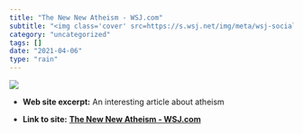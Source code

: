 ```yaml
---
title: "The New New Atheism - WSJ.com"
subtitle: "<img class='cover' src=https://s.wsj.net/img/meta/wsj-social-share.png>"
category: "uncategorized"
tags: []
date: "2021-04-06"
type: "rain"
---
```

<img class="cover" src=https://s.wsj.net/img/meta/wsj-social-share.png>



* **Web site excerpt:** An interesting article about atheism

* **Link to site:** **[The New New Atheism - WSJ.com](http://online.wsj.com/article/SB118454735982067207.html?mod=most_viewed_day)**